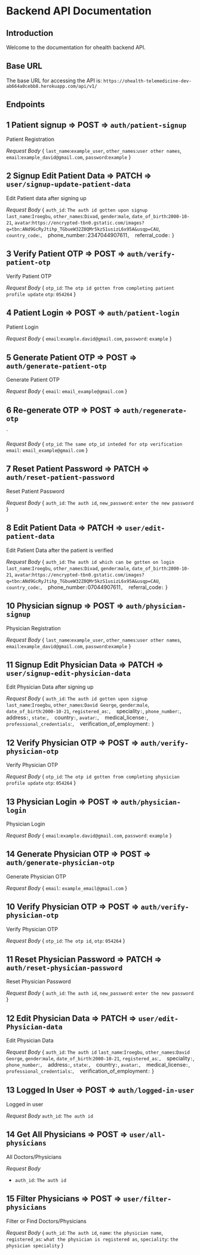 # Backend API Documentation

## Introduction

Welcome to the documentation for ohealth backend API.

## Base URL

The base URL for accessing the API is: `https://ohealth-telemedicine-dev-ab664a0cebb8.herokuapp.com/api/v1/`


## Endpoints

## 1    Patient signup => POST =>  `auth/patient-signup`
Patient Registration

*Request Body*
{
    `last_name`:`example_user`,
    `other_names`:`user other names`,
    `email`:`example_david@gmail.com`, 
    `password`:`example`
}

## 2    Signup Edit Patient Data => PATCH  =>  `user/signup-update-patient-data`
Edit Patient data after signing up

*Request Body*
{
    `auth_id`: `The auth id gotten upon signup`
    `last_name`:`Iroegbu`, 
    `other_names`:`Divad`, 
    `gender`:`male`, 
    `date_of_birth`:`2000-10-21`, 
    `avatar`:`https://encrypted-tbn0.gstatic.com/images?q=tbn:ANd9GcRyJtihp_TGbueW32Z0QMr5kzS1usizL6x95A&usqp=CAU`, 
    `country_code`:`, 
    `phone_number`:`2347044907611`, 
    `referral_code`:`
}

## 3    Verify Patient OTP => POST => `auth/verify-patient-otp`
Verify Patient OTP

*Request Body*
{
    `otp_id`: `The otp id gotten from completing patient profile update`
    `otp`: `054264`
}


## 4    Patient Login => POST => `auth/patient-login`
Patient Login

*Request Body*
{
    `email`:`example.david@gmail.com`,
    `password`: `example`
}

## 5    Generate Patient OTP => POST => `auth/generate-patient-otp`
Generate Patient OTP

*Request Body*
{
    `email`: `email_example@gmail.com`
}


## 6    Re-generate OTP => POST => `auth/regenerate-otp`
`

*Request Body*
{
    `otp_id`: `The same otp_id inteded for otp verification`
    `email`: `email_example@gmail.com`
}

## 7    Reset Patient Password => PATCH => `auth/reset-patient-password`
Reset Patient Password

*Request Body*
{
    `auth_id`: `The auth id`,
    `new_password`: `enter the new password`
}

## 8    Edit Patient Data => PATCH  =>  `user/edit-patient-data`
Edit Patient Data after the patient is verified

*Request Body*
{
    `auth_id`: `The auth id which can be gotten on login`
    `last_name`:`Iroegbu`, 
    `other_names`:`Divad`, 
    `gender`:`male`, 
    `date_of_birth`:`2000-10-21`, 
    `avatar`:`https://encrypted-tbn0.gstatic.com/images?q=tbn:ANd9GcRyJtihp_TGbueW32Z0QMr5kzS1usizL6x95A&usqp=CAU`, 
    `country_code`:`, 
    `phone_number`:`07044907611`, 
    `referral_code`:`
}

## 10    Physician signup => POST =>  `auth/physician-signup`
Physician Registration

*Request Body*
{
    `last_name`:`example_user`,
    `other_names`:`user other names`,
    `email`:`example_david@gmail.com`, 
    `password`:`example`
}

## 11    Signup Edit Physician Data => PATCH  =>  `user/signup-edit-physician-data`
Edit Physician Data after signing up

*Request Body*
{
    `auth_id`: `The auth id gotten upon signup`
    `last_name`:`Iroegbu`, 
    `other_names`:`David George`, 
    `gender`:`male`, 
    `date_of_birth`:`2000-10-21`, 
    `registered_as`:`, 
    `speciality`:`, 
    `phone_number`:`, 
    `address`:`, 
    `state`:`, 
    `country`:`, 
    `avatar`:`, 
    `medical_license`:`, 
    `professional_credentials`:`, 
    `verification_of_employment`:`
}

## 12    Verify Physician OTP => POST => `auth/verify-physician-otp`
Verify Physician OTP

*Request Body*
{
    `otp_id`: `The otp id gotten from completing physician profile update`
    `otp`: `054264`
}

## 13    Physician Login => POST => `auth/physician-login`
Physician Login

*Request Body*
{
    `email`:`example.david@gmail.com`,
    `password`: `example`
}

## 14    Generate Physician OTP => POST => `auth/generate-physician-otp`
Generate Physician OTP

*Request Body*
{
    `email`: `example_email@gmail.com`
}

## 10    Verify Physician OTP => POST => `auth/verify-physician-otp`
Verify Physician OTP

*Request Body*
{
    `otp_id`: `The otp id`,
    `otp`: `054264`
}

## 11    Reset Physician Password => PATCH => `auth/reset-physician-password`
Reset Physician Password

*Request Body*
{
    `auth_id`: `The auth id`,
    `new_password`: `enter the new password`
}

## 12    Edit Physician Data => PATCH  =>  `user/edit-Physician-data`
Edit Physician Data

*Request Body*
{
    `auth_id`: `The auth id`
    `last_name`:`Iroegbu`, 
    `other_names`:`David George`, 
    `gender`:`male`, 
    `date_of_birth`:`2000-10-21`, 
    `registered_as`:`, 
    `speciality`:`, 
    `phone_number`:`, 
    `address`:`, 
    `state`:`, 
    `country`:`, 
    `avatar`:`, 
    `medical_license`:`, 
    `professional_credentials`:`, 
    `verification_of_employment`:`
}


## 13   Logged In User => POST => `auth/logged-in-user`
Logged in user

*Request Body*
    `auth_id`: `The auth id`
    
## 14   Get All Physicians  => POST => `user/all-physicians`
All Doctors/Physicians

*Request Body*
-   `auth_id`: `The auth id`

## 15   Filter Physicians  => POST => `user/filter-physicians`
Filter or Find Doctors/Physicians

*Request Body*
{
    `auth_id`: `The auth id`,
    `name`: `the physician name`,
    `registered_as`: `what the physician is registered as`,
    `speciality`: `the physician speciality`
}

<!-- for the chat the following criterial must be met -->
<!-- 1.  -->